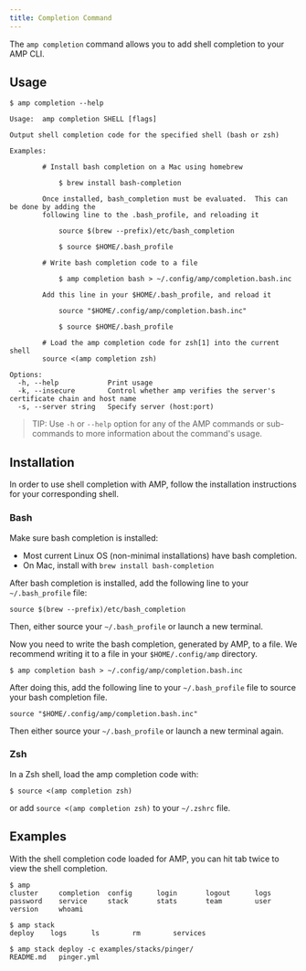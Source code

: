 ```yaml
---
title: Completion Command
---
```


The `amp completion` command allows you to add shell completion to your AMP CLI.

## Usage

```
$ amp completion --help

Usage:	amp completion SHELL [flags]

Output shell completion code for the specified shell (bash or zsh)

Examples:

		# Install bash completion on a Mac using homebrew

		    $ brew install bash-completion

		Once installed, bash_completion must be evaluated.  This can be done by adding the
		following line to the .bash_profile, and reloading it

		    source $(brew --prefix)/etc/bash_completion

		    $ source $HOME/.bash_profile

		# Write bash completion code to a file

		    $ amp completion bash > ~/.config/amp/completion.bash.inc

		Add this line in your $HOME/.bash_profile, and reload it

		    source "$HOME/.config/amp/completion.bash.inc"

		    $ source $HOME/.bash_profile

		# Load the amp completion code for zsh[1] into the current shell
		source <(amp completion zsh)

Options:
  -h, --help            Print usage
  -k, --insecure        Control whether amp verifies the server's certificate chain and host name
  -s, --server string   Specify server (host:port)
```

> TIP: Use `-h` or `--help` option for any of the AMP commands or sub-commands to more information about the command's usage.

## Installation

In order to use shell completion with AMP, follow the installation instructions for your corresponding shell.

### Bash

Make sure bash completion is installed:
* Most current Linux OS (non-minimal installations) have bash completion.
* On Mac, install with `brew install bash-completion`

After bash completion is installed, add the following line to your `~/.bash_profile` file:
```
source $(brew --prefix)/etc/bash_completion
```
Then, either source your `~/.bash_profile` or launch a new terminal.

Now you need to write the bash completion, generated by AMP, to a file. We recommend writing
it to a file in your `$HOME/.config/amp` directory.
```
$ amp completion bash > ~/.config/amp/completion.bash.inc
```

After doing this, add the following line to your `~/.bash_profile` file to source your bash completion file.
```
source "$HOME/.config/amp/completion.bash.inc"
```

Then either source your `~/.bash_profile` or launch a new terminal again.

### Zsh

In a Zsh shell, load the amp completion code with:
```
$ source <(amp completion zsh)
```
or add `source <(amp completion zsh)` to your `~/.zshrc` file.

## Examples

With the shell completion code loaded for AMP, you can hit tab twice to view the shell completion.
```
$ amp
cluster     completion  config      login       logout      logs        password    service     stack       stats       team        user        version     whoami
```

```
$ amp stack
deploy    logs      ls        rm        services
```

```
$ amp stack deploy -c examples/stacks/pinger/
README.md   pinger.yml
```
